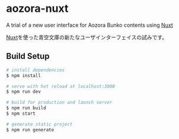 # aozora-nuxt

A trial of a new user interface for Aozora Bunko contents using [Nuxt](https://nuxtjs.org/)

[Nuxt](https://ja.nuxtjs.org/)を使った青空文庫の新たなユーザインターフェイスの試みです。

## Build Setup

``` bash
# install dependencies
$ npm install

# serve with hot reload at localhost:3000
$ npm run dev

# build for production and launch server
$ npm run build
$ npm start

# generate static project
$ npm run generate
```
